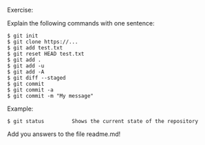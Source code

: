 Exercise:

Explain the following commands with one sentence:

    $ git init
    $ git clone https://...
    $ git add test.txt
    $ git reset HEAD test.txt
    $ git add .
    $ git add -u
    $ git add -A
    $ git diff --staged
    $ git commit
    $ git commit -a 
    $ git commit -m "My message"

Example:

    $ git status         Shows the current state of the repository

Add you answers to the file readme.md!